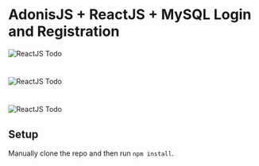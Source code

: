 # AdonisJS + ReactJS + MySQL Login and Registration

![ReactJS Todo](../screenshots/react-login1.PNG)
#
![ReactJS Todo](../screenshots/react-login2.PNG)
#
![ReactJS Todo](../screenshots/react-login3.PNG)


## Setup

Manually clone the repo and then run `npm install`.
